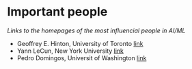 # Important people
*Links to the homepages of the most influencial people in AI/ML*

- Geoffrey E. Hinton, University of Toronto [link](https://www.cs.toronto.edu/~hinton/)
- Yann LeCun, New York University [link](http://yann.lecun.com/)
- Pedro Domingos, Universit of Washington [link](https://homes.cs.washington.edu/~pedrod/)
